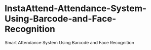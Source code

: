 # InstaAttend-Attendance-System-Using-Barcode-and-Face-Recognition
Smart Attendance System Using Barcode and Face Recognition
